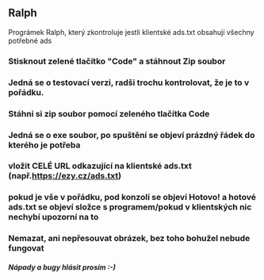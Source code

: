 ## Ralph
Prográmek Ralph, který zkontroluje jestli klientské ads.txt obsahují všechny potřebné ads
### Stisknout zelené tlačítko "Code" a stáhnout Zip soubor
### Jedná se o testovací verzi, radši trochu kontrolovat, že je to v pořádku. 
### Stáhni si zip soubor pomocí zeleného tlačítka Code
### Jedná se o exe soubor, po spuštění se objeví prázdný řádek do kterého je potřeba 
### vložit  CELÉ URL odkazující na klientské ads.txt (např.https://ezy.cz/ads.txt)
### pokud je vše v pořádku, pod konzolí se objeví Hotovo! a hotové ads.txt se objeví složce s programem/pokud v klientských nic nechybí upozorní na to
### Nemazat, ani nepřesouvat obrázek, bez toho bohužel nebude fungovat
##### Nápady a bugy hlásit prosím :-)
